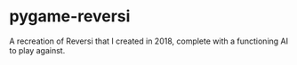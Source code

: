 # pygame-reversi
A recreation of Reversi that I created in 2018, complete with a functioning AI to play against.
